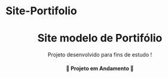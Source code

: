 # Site-Portifolio

<h1 align="center"> Site modelo de Portifólio </h1>
<p align="center">Projeto desenvolvido para fins de estudo !</p>

<h4 align="center"> 
	🚧  Projeto em Andamento  🚧
</h4>
 

